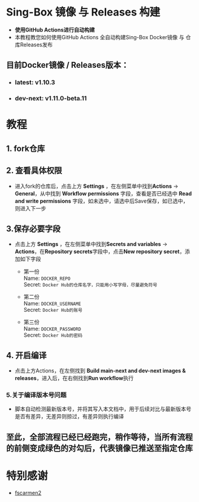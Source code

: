 # Sing-Box 镜像 与 Releases 构建
- **使用GitHub Actions进行自动构建**
- 本教程教您如何使用GitHub Actions 全自动构建Sing-Box Docker镜像 与 仓库Releases发布

## 目前Docker镜像 / Releases版本：
 - ### **latest**: v1.10.3
 - ### **dev-next**: v1.11.0-beta.11

# 教程
## 1. fork仓库

## 2. 查看具体权限
  - 进入fork的仓库后，点击上方 **Settings** ，在左侧菜单中找到**Actions** → **General**，从中找到 **Workflow permissions** 字段，查看是否已经选中 **Read and write permissions** 字段，如未选中，请选中后Save保存，如已选中，则进入下一步

## 3.保存必要字段
  - 点击上方 **Settings** ，在左侧菜单中找到**Secrets and variables** → **Actions**，在**Repository secrets**字段中，点击**New repository secret**，添加如下字段
    - 第一份  
      Name: `DOCKER_REPO`  
      Secret: `Docker Hub的仓库名字，只能用小写字母，尽量避免符号`  

    - 第二份  
      Name: `DOCKER_USERNAME`  
      Secret: `Docker Hub的账号`  

    - 第三份  
      Name: `DOCKER_PASSWORD`  
      Secret: `Docker Hub的密码`  

## 4. 开启编译
  - 点击上方Actions，在左侧找到 **Build main-next and dev-next images & releases**，进入后，在右侧找到**Run workflow**执行

### 5.关于编译版本号问题
  - 脚本自动检测最新版本号，并将其写入本文档中，用于后续对比与最新版本号是否有差异，无差异则掠过，有差异则执行编译

## 至此，全部流程已经已经跑完，稍作等待，当所有流程的前侧变成绿色的对勾后，代表镜像已推送至指定仓库

# 特别感谢  
  - [fscarmen2](https://github.com/fscarmen2)
